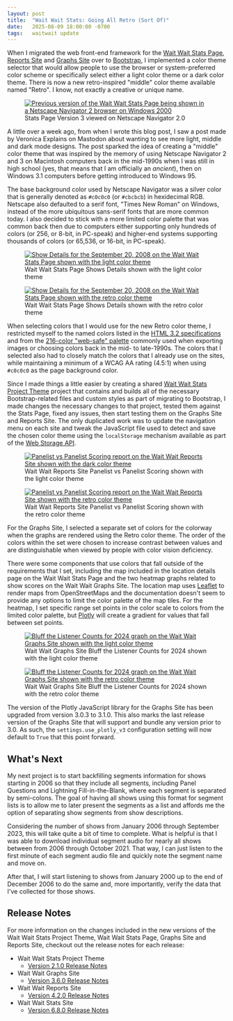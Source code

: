 ```yaml
---
layout: post
title:  "Wait Wait Stats: Going All Retro (Sort Of)"
date:   2025-08-09 18:00:00 -0700
tags:   waitwait update
---
```


When I migrated the web front-end framework for the [Wait Wait Stats Page](https://stats.wwdt.me/), [Reports Site](https://reports.wwdt.me/) and [Graphs Site](https://graphs.wwdt.me/) over to [Bootstrap](https://getbootstrap.com/), I implemented a color theme selector that would allow people to use the browser or system-preferred color scheme or specifically select either a light color theme or a dark color theme. There is now a new retro-inspired "middle" color theme available named "Retro". I know, not exactly a creative or unique name.

<figure class="figure w-100">
    <a target="_blank" href="/assets/images/waitwait/retro-theme/netscape-2-windows-2000.png">
    <img src="/assets/images/waitwait/retro-theme/netscape-2-windows-2000.png" class="img-fluid border" alt="Previous version of the Wait Wait Stats Page being shown in a Netscape Navigator 2 browser on Windows 2000">
    </a>
    <figcaption class="figure-caption text-center">
        Stats Page Version 3 viewed on Netscape Navigator 2.0
    </figcaption>
</figure>

A little over a week ago, from when I wrote this blog post, I saw a post made by Veronica Explains on Mastodon about wanting to see more light, middle and dark mode designs. The post sparked the idea of creating a "middle" color theme that was inspired by the memory of using Netscape Navigator 2 and 3 on Macintosh computers back in the mid-1990s when I was still in high school (yes, that means that I am officially an *ancient*), then on Windows 3.1 computers before getting introduced to Windows 95.

The base background color used by Netscape Navigator was a silver color that is generally denoted as `#c0c0c0` (or `#cbcbcb`) in hexidecimal RGB. Netscape also defaulted to a serif font, "Times New Roman" on Windows, instead of the more ubiquitous sans-serif fonts that are more common today. I also decided to stick with a more limited color palette that was common back then due to computers either supporting only hundreds of colors (or 256, or 8-bit, in PC-speak) and higher-end systems supporting thousands of colors (or 65,536, or 16-bit, in PC-speak).

<div class="row">
    <div class="col col-lg-6">
        <figure class="figure">
            <a target="_blank" href="/assets/images/waitwait/retro-theme/stats-page-light.png">
            <img src="/assets/images/waitwait/retro-theme/stats-page-light.png" class="img-fluid border" alt="Show Details for the September 20, 2008 on the Wait Wait Stats Page shown with the light color theme">
            </a>
            <figcaption class="figure-caption text-center">
                Wait Wait Stats Page Shows Details shown with the light color theme
            </figcaption>
        </figure>
    </div>
    <div class="col col-lg-6">
        <figure class="figure">
            <a target="_blank" href="/assets/images/waitwait/retro-theme/stats-page-retro.png">
            <img src="/assets/images/waitwait/retro-theme/stats-page-retro.png" class="img-fluid border" alt="Show Details for the September 20, 2008 on the Wait Wait Stats Page shown with the retro color theme">
            </a>
            <figcaption class="figure-caption text-center">
                Wait Wait Stats Page Shows Details shown with the retro color theme
            </figcaption>
        </figure>
    </div>
</div>

When selecting colors that I would use for the new Retro color theme, I restricted myself to the named colors listed in the [HTML 3.2 specifications](https://www.w3.org/TR/2018/SPSD-html32-20180315/) and from the [216-color "web-safe" palette](https://en.wikipedia.org/wiki/Web_colors#Web-safe_colors) commonly used when exporting images or choosing colors back in the mid- to late-1990s. The colors that I selected also had to closely match the colors that I already use on the sites, while maintaining a minimum of a WCAG AA rating (4.5:1) when using `#c0c0c0` as the page background color.

Since I made things a little easier by creating a shared [Wait Wait Stats Project Theme](https://github.com/questionlp/wwdtm-theme) project that contains and builds all of the necessary Bootstrap-related files and custom styles as part of migrating to Bootstrap, I made changes the necessary changes to that project, tested them against the Stats Page, fixed any issues, then start testing them on the Graphs Site and Reports Site. The only duplicated work was to update the navigation menu on each site and tweak the JavaScript file used to detect and save the chosen color theme using the `localStorage` mechanism available as part of the [Web Storage API](https://developer.mozilla.org/en-US/docs/Web/API/Web_Storage_API).

<div class="row">
    <div class="col col-lg-6">
        <figure class="figure">
            <a target="_blank" href="/assets/images/waitwait/retro-theme/reports-site-dark.png">
            <img src="/assets/images/waitwait/retro-theme/reports-site-dark.png" class="img-fluid border" alt="Panelist vs Panelist Scoring report on the Wait Wait Reports Site shown with the dark color theme">
            </a>
            <figcaption class="figure-caption text-center">
                Wait Wait Reports Site Panelist vs Panelist Scoring shown with the light color theme
            </figcaption>
        </figure>
    </div>
    <div class="col col-lg-6">
        <figure class="figure">
            <a target="_blank" href="/assets/images/waitwait/retro-theme/reports-site-retro.png">
            <img src="/assets/images/waitwait/retro-theme/reports-site-retro.png" class="img-fluid border" alt="Panelist vs Panelist Scoring report on the Wait Wait Reports Site shown with the retro color theme">
            </a>
            <figcaption class="figure-caption text-center">
                Wait Wait Reports Site Panelist vs Panelist Scoring shown with the retro color theme
            </figcaption>
        </figure>
    </div>
</div>

For the Graphs Site, I selected a separate set of colors for the colorway when the graphs are rendered using the Retro color theme. The order of the colors within the set were chosen to increase contrast between values and are distinguishable when viewed by people with color vision deficiency.

There were some components that use colors that fall outside of the requirements that I set, including the map included in the location details page on the Wait Wait Stats Page and the two heatmap graphs related to show scores on the Wait Wait Graphs Site. The location map uses [Leaflet](https://leafletjs.com/) to render maps from OpenStreetMaps and the documentation doesn't seem to provide any options to limit the color palette of the map tiles. For the heatmap, I set specific range set points in the color scale to colors from the limited color palette, but [Plotly](https://plotly.com/javascript/) will create a gradient for values that fall between set points.

<div class="row">
    <div class="col col-lg-6">
        <figure class="figure">
            <a target="_blank" href="/assets/images/waitwait/retro-theme/graphs-site-light.png">
            <img src="/assets/images/waitwait/retro-theme/graphs-site-light.png" class="img-fluid border" alt="Bluff the Listener Counts for 2024 graph on the Wait Wait Graphs Site shown with the light color theme">
            </a>
            <figcaption class="figure-caption text-center">
                Wait Wait Graphs Site Bluff the Listener Counts for 2024 shown with the light color theme
            </figcaption>
        </figure>
    </div>
    <div class="col col-lg-6">
        <figure class="figure">
            <a target="_blank" href="/assets/images/waitwait/retro-theme/graphs-site-retro.png">
            <img src="/assets/images/waitwait/retro-theme/graphs-site-retro.png" class="img-fluid border" alt="Bluff the Listener Counts for 2024 graph on the Wait Wait Graphs Site shown with the retro color theme">
            </a>
            <figcaption class="figure-caption text-center">
                Wait Wait Graphs Site Bluff the Listener Counts for 2024 shown with the retro color theme
            </figcaption>
        </figure>
    </div>
</div>

The version of the Plotly JavaScript library for the Graphs Site has been upgraded from version 3.0.3 to 3.1.0. This also marks the last release version of the Graphs Site that will support and bundle any version prior to 3.0. As such, the `settings.use_plotly_v3` configuration setting will now default to `True` that this point forward.

## What's Next

My next project is to start backfilling segments information for shows starting in 2006 so that they include all segments, including Panel Questions and Lightning Fill-in-the-Blank, where each segment is separated by semi-colons. The goal of having all shows using this format for segment lists is to allow me to later present the segments as a list and affords me the option of separating show segments from show descriptions.

Considering the number of shows from January 2006 through September 2023, this will take quite a bit of time to complete. What is helpful is that I was able to download individual segment audio for nearly all shows between from 2006 through October 2021. That way, I can just listen to the first minute of each segment audio file and quickly note the segment name and move on.

After that, I will start listening to shows from January 2000 up to the end of December 2006 to do the same and, more importantly, verify the data that I've collected for those shows.

## Release Notes

For more information on the changes included in the new versions of the Wait Wait Stats Project Theme, Wait Wait Stats Page, Graphs Site and Reports Site, checkout out the release notes for each release:

* Wait Wait Stats Project Theme
  * [Version 2.1.0 Release Notes](https://github.com/questionlp/wwdtm-theme/releases/tag/v2.1.0)
* Wait Wait Graphs Site
  * [Version 3.6.0 Release Notes](https://github.com/questionlp/graphs.wwdt.me/releases/tag/v3.6.0)
* Wait Wait Reports Site
  * [Version 4.2.0 Release Notes](https://github.com/questionlp/reports.wwdt.me/releases/tag/v4.2.0)
* Wait Wait Stats Site
  * [Version 6.8.0 Release Notes](https://github.com/questionlp/stats.wwdt.me/releases/tag/v6.8.0)

